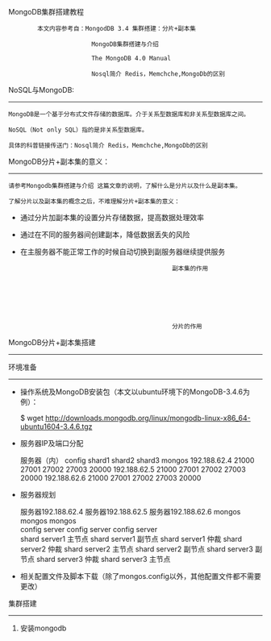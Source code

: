 MongoDB集群搭建教程



		    本文内容参考自：MongodDB 3.4 集群搭建：分片+副本集

						   MongoDB集群搭建与介绍

						   The MongoDB 4.0 Manual

						   Nosql简介 Redis，Memchche,MongoDb的区别

NoSQL与MongoDB:

---

	MongoDB是一个基于分布式文件存储的数据库。介于关系型数据库和非关系型数据库之间。

	NoSQL（Not only SQL）指的是非关系型数据库。

	具体的科普链接传送门：Nosql简介 Redis，Memchche,MongoDb的区别



MongoDB分片+副本集的意义：

---

	请参考Mongodb集群搭建与介绍 这篇文章的说明，了解什么是分片以及什么是副本集。

	了解分片以及副本集的概念之后，不难理解分片+副本集的意义：

- 通过分片加副本集的设置分片存储数据，提高数据处理效率
- 通过在不同的服务器间创建副本，降低数据丢失的风险
- 在主服务器不能正常工作的时候自动切换到副服务器继续提供服务







						     				    副本集的作用







						    				    分片的作用



MongoDB分片+副本集搭建

---



环境准备

---

- 操作系统及MongoDB安装包（本文以ubuntu环境下的MongoDB-3.4.6为例）：

    $ wget http://downloads.mongodb.org/linux/mongodb-linux-x86_64-ubuntu1604-3.4.6.tgz

- 服务器IP及端口分配

     服务器（内）   	config	shard1	shard2	shard3	mongos
  192.188.62.4	21000 	27001 	27002 	27003 	20000 
  192.188.62.5	21000 	27001 	27002 	27003 	20000 
  192.188.62.6	21000 	27001 	27002 	27003 	20000 

- 服务器规划

   服务器192.188.62.4 	 服务器192.188.62.5 	 服务器192.188.62.6 
       mongos      	     mongos      	     mongos      
    config server  	  config server  	  config server  
  shard server1 主节点	shard server1 副节点	shard server1 仲裁 
  shard server2 仲裁 	shard server2 主节点	shard server2 副节点
  shard server3 副节点	shard server3 仲裁 	shard server3 主节点

- 相关配置文件及脚本下载（除了mongos.config以外，其他配置文件都不需要更改）

    

集群搭建

---

1. 安装mongodb





